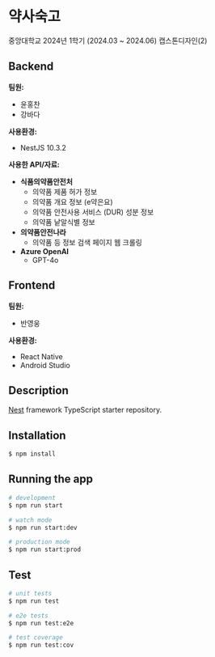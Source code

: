 # 약사숙고

중앙대학교 2024년 1학기 (2024.03 ~ 2024.06) 캡스톤디자인(2)

## Backend

**팀원:**
- 윤홍찬
- 강바다

**사용환경:**
- NestJS 10.3.2

**사용한 API/자료:**
- **식품의약품안전처**
  - 의약품 제품 허가 정보
  - 의약품 개요 정보 (e약은요)
  - 의약품 안전사용 서비스 (DUR) 성분 정보
  - 의약품 낱알식별 정보
- **의약품안전나라**
  - 의약품 등 정보 검색 페이지 웹 크롤링
- **Azure OpenAI**
  - GPT-4o

## Frontend

**팀원:**
- 반영웅

**사용환경:**
- React Native
- Android Studio

## Description

[Nest](https://github.com/nestjs/nest) framework TypeScript starter repository.

## Installation

```bash
$ npm install
```

## Running the app

```bash
# development
$ npm run start

# watch mode
$ npm run start:dev

# production mode
$ npm run start:prod
```

## Test

```bash
# unit tests
$ npm run test

# e2e tests
$ npm run test:e2e

# test coverage
$ npm run test:cov
```
